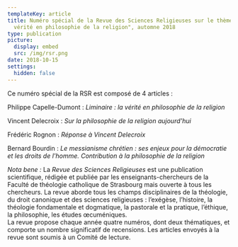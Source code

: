 ```yaml
---
templateKey: article
title: Numéro spécial de la Revue des Sciences Religieuses sur le thème "La
  vérité en philosophie de la religion", automne 2018
type: publication
picture:
  display: embed
  src: /img/rsr.png
date: 2018-10-15
settings:
  hidden: false
---
```

Ce numéro spécial de la RSR est composé de 4 articles :

Philippe Capelle-Dumont : *Liminaire : la vérité en philosophie de la religion*

Vincent Delecroix : *Sur la philosophie de la religion aujourd'hui*

Frédéric Rognon : *Réponse à Vincent Delecroix*

Bernard Bourdin : *Le messianisme chrétien : ses enjeux pour la démocratie et les droits de l'homme. Contribution à la philosophie de la religion*

*Nota bene :* La *Revue des Sciences Religieuses* est une publication scientifique, rédigée et publiée par les enseignants-chercheurs de la Faculté de théologie catholique de Strasbourg mais ouverte à tous les chercheurs. La revue aborde tous les champs disciplinaires de la théologie, du droit canonique et des sciences religieuses : l’exégèse, l’histoire, la théologie fondamentale et dogmatique, la pastorale et la pratique, l’éthique, la philosophie, les études œcuméniques.\
La revue propose chaque année quatre numéros, dont deux thématiques, et comporte un nombre significatif de recensions. Les articles envoyés à la revue sont soumis à un Comité de lecture.